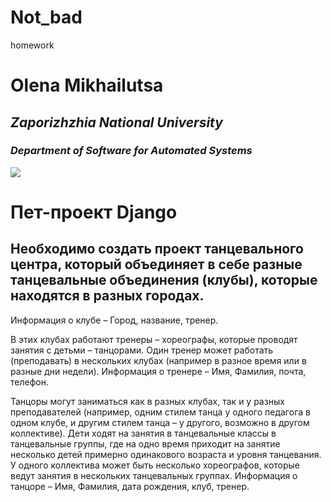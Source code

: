 # Not_bad
homework
# Olena Mikhailutsa #
## *Zaporizhzhia National University* ##
### *Department of Software for Automated Systems* ###
![](https://encrypted-tbn0.gstatic.com/images?q=tbn:ANd9GcTkdkGyW3xNK3K_-u7RMnUuPH8u4uH4cWwkCw&usqp=CAU)

# Пет-проект Django #

## Необходимо создать проект танцевального центра, который объединяет в себе разные танцевальные объединения (клубы), которые находятся в разных городах.
Информация о клубе – Город, название, тренер.

В этих клубах работают тренеры – хореографы, которые проводят занятия с детьми – танцорами. 
Один тренер может работать (преподавать) в нескольких клубах (например в разное время или в разные дни недели). 
Информация о тренере – Имя, Фамилия, почта, телефон.

Танцоры могут заниматься как в разных клубах, так и у разных преподавателей (например, одним стилем танца у одного педагога в одном клубе, и другим стилем танца – у другого, возможно в другом коллективе). 
Дети ходят на занятия в танцевальные классы в танцевальные группы, где на одно время приходит на занятие несколько детей примерно одинакового возраста и уровня танцевания. У одного коллектива может быть несколько хореографов, которые ведут занятия в нескольких танцевальных группах.
Информация о танцоре – Имя, Фамилия, дата рождения, клуб, тренер.
